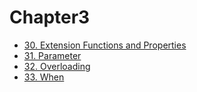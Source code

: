 # Chapter3

- [30. Extension Functions and Properties](./Extension.md)
- [31. Parameter](./Parameter.md)
- [32. Overloading](./Overloading.md)
- [33. When](./When.md)